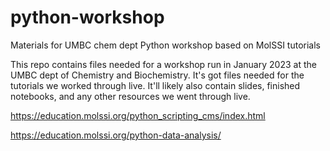 # python-workshop
Materials for UMBC chem dept Python workshop based on MolSSI tutorials

This repo contains files needed for a workshop run in January 2023 at the UMBC dept of Chemistry and Biochemistry. It's got files needed for the tutorials we worked through live. It'll likely also contain slides, finished notebooks, and any other resources we went through live.

https://education.molssi.org/python_scripting_cms/index.html

https://education.molssi.org/python-data-analysis/
